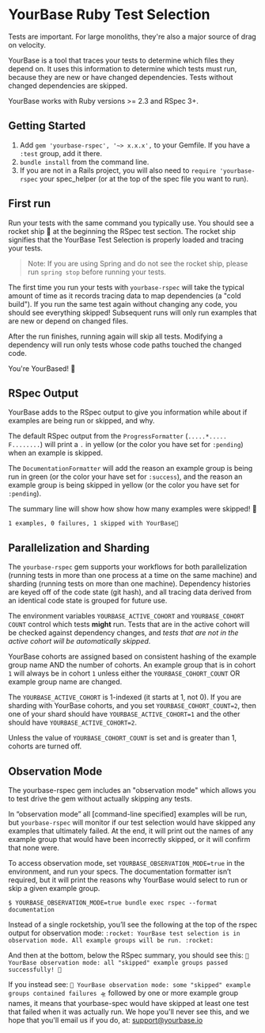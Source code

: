 # YourBase Ruby Test Selection

Tests are important. For large monoliths, they're also a major source of drag on velocity.

YourBase is a tool that traces your tests to determine which files they depend on. It uses this information to determine which tests must run, because they are new or have changed dependencies. Tests without changed dependencies are skipped.

YourBase works with Ruby versions >= 2.3 and RSpec 3+.

## Getting Started
1. Add `gem 'yourbase-rspec', '~> x.x.x',` to your Gemfile. If you have a `:test` group, add it there.
2. `bundle install` from the command line.
3. If you are not in a Rails project, you will also need to `require 'yourbase-rspec` your spec_helper (or at the top of the spec file you want to run).

## First run


Run your tests with the same command you typically use. You should see a rocket ship 🚀 at the beginning the RSpec test section.  The rocket ship signifies that the YourBase Test Selection is properly loaded and tracing your tests.

> Note: If you are using Spring and do not see the rocket ship, please run `spring stop` before running your tests.

The first time you run your tests with `yourbase-rspec` will take the typical amount of time as it records tracing data to map dependencies (a "cold build"). If you run the same test again without changing any code, you should see everything skipped!  Subsequent runs will only run examples that are new or depend on changed files. 

After the run finishes, running again will skip all tests. Modifying a dependency will run only tests whose code paths touched the changed code. 

You're YourBased! 🚀

## RSpec Output

YourBase adds to the RSpec output to give you information while about if examples are being run or skipped, and why. 

The default RSpec output from the `ProgressFormatter` (`.....*..... F........`) will print a `.` in yellow (or the color you have set for `:pending`) when an example is skipped.  

The `DocumentationFormatter` will add the reason an example group is being run in green (or the color your have set for `:success`), and the reason an example group is being skipped in yellow (or the color you have set for `:pending`). 

The summary line will show how show how many examples were skipped! 🚀  
```plain
1 examples, 0 failures, 1 skipped with YourBase🚀
```

## Parallelization and  Sharding
The `yourbase-rspec` gem supports your workflows for both parallelization (running tests in more than one process at a time on the same machine) and sharding (running tests on more than one machine). Dependency histories are keyed off of the code state (git hash), and all tracing data derived from an identical code state is grouped for future use.  

The environment variables `YOURBASE_ACTIVE_COHORT` and `YOURBASE_COHORT COUNT` control which tests **might** run. Tests that are in the active cohort will be checked against dependency changes, and _tests that are not in the active cohort will be automatically skipped_.  

YourBase cohorts are assigned based on consistent hashing of the example group name AND the number of cohorts. An example group that is in cohort `1` will always be in cohort `1` unless either the `YOURBASE_COHORT_COUNT` OR example group name are changed.  

The `YOURBASE_ACTIVE_COHORT` is 1-indexed (it starts at 1, not 0). If you are sharding with YourBase cohorts, and you set `YOURBASE_COHORT_COUNT=2`, then one of your shard should have `YOURBASE_ACTIVE_COHORT=1` and the other should have `YOURBASE_ACTIVE_COHORT=2`.  

Unless the value of `YOURBASE_COHORT_COUNT` is set and is greater than 1, cohorts are turned off.  

## Observation Mode
The yourbase-rspec gem includes an "observation mode" which allows you to test drive the gem without actually skipping any tests.  

In “observation mode” all [command-line specified] examples will be run, but `yourbase-rspec` will monitor if our test selection would have skipped any examples that ultimately failed. At the end,  it will print out the names of any example group that would have been incorrectly skipped, or it will confirm that none were.  

To access observation mode, set `YOURBASE_OBSERVATION_MODE=true` in the environment, and run your specs. The documentation formatter isn’t required, but it will print the reasons why YourBase would select to run or skip a given example group.  

`$ YOURBASE_OBSERVATION_MODE=true bundle exec rspec --format documentation`

Instead of a single rocketship, you’ll see the following at the top of the rspec output for observation mode:
`:rocket: YourBase test selection is in observation mode. All example groups will be run. :rocket:`

And then at the bottom, below the RSpec summary, you should see this: 
`🚀 YourBase observation mode: all "skipped" example groups passed successfully! 🚀`

If you instead see: `🚀 YourBase observation mode: some "skipped" example groups contained failures 🛸` followed by one or more example group names, it means that yourbase-spec would have skipped at least one test that failed when it was actually run. We hope you'll never see this, and we hope that you'll email us if you do, at: <support@yourbase.io>
